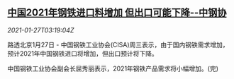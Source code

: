 <!--1611717797000-->
[中国2021年钢铁进口料增加 但出口可能下降--中钢协](https://cn.reuters.com/article/china-2021-steel-import-export-0127-idCNKBS29W0AT)
------

<div><i>2021-01-27T03:19:04Z</i></div><p>路透北京1月27日 - 中国钢铁工业协会(CISA)周三表示，由于国内钢铁需求增加，预计2021年中国钢铁进口将增加，但出口预计将下降。</p><p>中国钢铁工业协会副会长屈秀丽表示，2021年钢铁产品需求将小幅增加。(完)</p>
